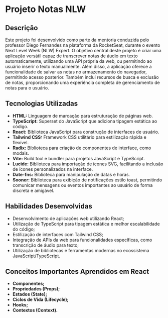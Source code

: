 # Projeto Notas NLW

## Descrição
Este projeto foi desenvolvido como parte da mentoria conduzida pelo professor Diego Fernandes na plataforma da RocketSeat, durante o evento Next Level Week (NLW) Expert. O objetivo central deste projeto é criar uma aplicação versátil capaz de transcrever notas de áudio em texto automaticamente, utilizando uma API própria da web, ou permitindo ao usuário inserir o texto manualmente. Além disso, a aplicação oferece a funcionalidade de salvar as notas no armazenamento do navegador, permitindo acesso posterior. Também inclui recursos de busca e exclusão de notas, proporcionando uma experiência completa de gerenciamento de notas para o usuário.

## Tecnologias Utilizadas
- **HTML:** Linguagem de marcação para estruturação de páginas web.
- **TypeScript:** Superset do JavaScript que adiciona tipagem estática ao código.
- **React:** Biblioteca JavaScript para construção de interfaces de usuário.
- **Tailwind CSS:** Framework CSS utilitário para estilização rápida e flexível.
- **Radix:** Biblioteca para criação de componentes de interface, como modais.
- **Vite:** Build tool e bundler para projetos JavaScript e TypeScript.
- **Lucide:** Biblioteca para importação de ícones SVG, facilitando a inclusão de ícones personalizados na interface.
- **Date-fns:** Biblioteca para manipulação de datas e horas.
- **Sooner:** Biblioteca para exibição de notificações estilo toast, permitindo comunicar mensagens ou eventos importantes ao usuário de forma discreta e amigável.

## Habilidades Desenvolvidas
- Desenvolvimento de aplicações web utilizando React;
- Utilização de TypeScript para tipagem estática e melhor escalabilidade do código;
- Estilização de interfaces com Tailwind CSS;
- Integração de APIs da web para funcionalidades específicas, como transcrição de áudio para texto;
- Utilização de bibliotecas e ferramentas modernas no ecossistema JavaScript/TypeScript.

## Conceitos Importantes Aprendidos em React
- **Componentes;**
- **Propriedades (Props);**
- **Estados (State);**
- **Ciclos de Vida (Lifecycle);**
- **Hooks;**
- **Contextos (Context).**
